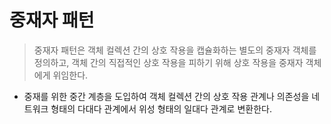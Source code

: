 # 중재자 패턴
> 중재자 패턴은 객체 컬렉션 간의 상호 작용을 캡슐화하는 별도의 중재자 객체를 정의하고, 객체 간의 직접적인 상호 작용을 피하기 위해 상호 작용을 중재자 객체에게 위임한다.

* 중재를 위한 중간 계층을 도입하여 객체 컬렉션 간의 상호 작용 관계나 의존성을 네트워크 형태의 다대다 관계에서 위성 형태의 일대다 관계로 변환한다.